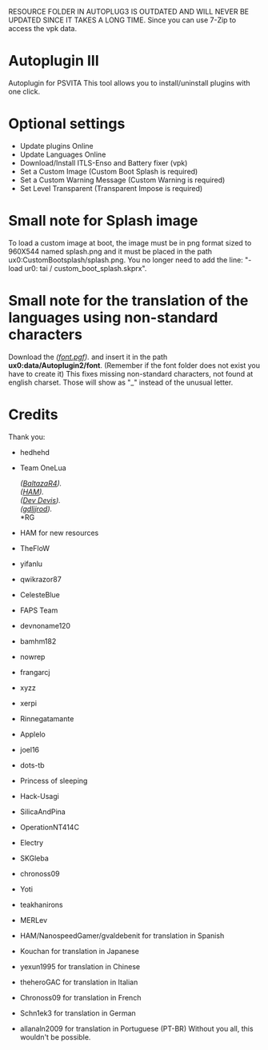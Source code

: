 RESOURCE FOLDER IN AUTOPLUG3 IS OUTDATED AND WILL NEVER BE UPDATED SINCE IT TAKES A LONG TIME.
Since you can use 7-Zip to access the vpk data.
# Autoplugin III
Autoplugin for PSVITA
This tool allows you to install/uninstall plugins with one click.

# Optional settings
- Update plugins Online
- Update Languages Online
- Download/Install ITLS-Enso and Battery fixer (vpk)
- Set a Custom Image (Custom Boot Splash is required)
- Set a Custom Warning Message (Custom Warning is required)
- Set Level Transparent (Transparent Impose is required)

# Small note for Splash image
To load a custom image at boot, the image must be in png format sized to 960X544 named splash.png and it must be placed in the path ux0:CustomBootsplash/splash.png.
You no longer need to add the line:
 "- load ur0: tai / custom_boot_splash.skprx".
# Small note for the translation of the languages using non-standard characters
Download the  *([font.pgf](https://github.com/hedhehd/Autoplugin3/blob/master/font/font.pgf)).* and insert it in the path **ux0:data/Autoplugin2/font**. (Remember if the font folder does not exist you have to create it) 
This fixes missing non-standard characters, not found at english charset. Those will show as "_" instead of the unusual letter.

# Credits
 Thank you:
- hedhehd
- Team OneLua

	*([BaltazaR4](https://twitter.com/baltazarregala4)).*<br>
	*([HAM](https://twitter.com/holdandmodify)).*<br>
	*([Dev Devis](https://twitter.com/DevDavisNunez)).*<br>
	*([gdljjrod](https://twitter.com/gdljjrod)).*<br>
	*RG<br>

- HAM for new resources
- TheFloW
- yifanlu
- qwikrazor87
- CelesteBlue
- FAPS Team
- devnoname120
- bamhm182
- nowrep
- frangarcj
- xyzz
- xerpi
- Rinnegatamante
- Applelo
- joel16
- dots-tb
- Princess of sleeping
- Hack-Usagi
- SilicaAndPina
- OperationNT414C
- Electry
- SKGleba
- chronoss09
- Yoti
- teakhanirons
- MERLev
- HAM/NanospeedGamer/gvaldebenit for translation in Spanish
- Kouchan for translation in Japanese
- yexun1995 for translation in Chinese
- theheroGAC for translation in Italian
- Chronoss09 for translation in French
- Schn1ek3 for translation in German
- allanaln2009 for translation in Portuguese (PT-BR)
Without you all, this wouldn't be possible.
